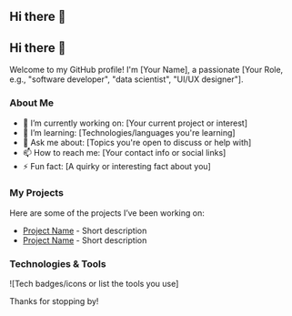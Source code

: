 ## Hi there 👋
## Hi there 👋

Welcome to my GitHub profile! I'm [Your Name], a passionate [Your Role, e.g., "software developer", "data scientist", "UI/UX designer"].

### About Me
- 🔭 I’m currently working on: [Your current project or interest]
- 🌱 I’m learning: [Technologies/languages you're learning]
- 💬 Ask me about: [Topics you're open to discuss or help with]
- 📫 How to reach me: [Your contact info or social links]
- ⚡ Fun fact: [A quirky or interesting fact about you]

### My Projects
Here are some of the projects I’ve been working on:
- [Project Name](link) - Short description
- [Project Name](link) - Short description

### Technologies & Tools
![Tech badges/icons or list the tools you use]

Thanks for stopping by!

<!--
**onomeemmanuel/onomeemmanuel** is a ✨ _special_ ✨ repository because its `README.md` (this file) appears on your GitHub profile.

Here are some ideas to get you started:

- 🔭 I’m currently working on ...
- 🌱 I’m currently learning ...
- 👯 I’m looking to collaborate on ...
- 🤔 I’m looking for help with ...
- 💬 Ask me about ...
- 📫 How to reach me: ...
- 😄 Pronouns: ...
- ⚡ Fun fact: ...
-->
